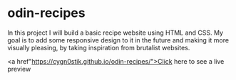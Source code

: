 # odin-recipes
In this project I will build a basic recipe website using HTML and CSS. My goal is to add some responsive design to it in the future and making it more visually pleasing, by taking inspiration from brutalist websites.

<a href"https://cygn0stik.github.io/odin-recipes/">Click here to see a live preview</a>
